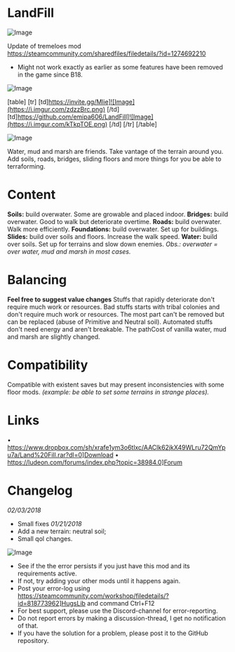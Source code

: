 # LandFill

![Image](https://i.imgur.com/WAEzk68.png)

Update of tremeloes mod
https://steamcommunity.com/sharedfiles/filedetails/?id=1274692210

- Might not work exactly as earlier as some features have been removed in the game since B18.

![Image](https://i.imgur.com/7Gzt3Rg.png)


[table]
	[tr]
		[td]https://invite.gg/Mlie]![Image](https://i.imgur.com/zdzzBrc.png)
[/td]
		[td]https://github.com/emipa606/LandFill]![Image](https://i.imgur.com/kTkpTOE.png)
[/td]
	[/tr]
[/table]
	
![Image](https://i.imgur.com/NOW7jU1.png)


Water, mud and marsh are friends. Take vantage of the terrain around you.
Add soils, roads, bridges, sliding floors and more things for you be able to terraforming.

# Content

**Soils:** build overwater. Some are growable and placed indoor.
**Bridges:** build overwater. Good to walk but deteriorate overtime.
**Roads:** build overwater. Walk more efficiently.
**Foundations:** build overwater. Set up for buildings.
**Slides:** build over soils and floors. Increase the walk speed.
**Water:** build over soils. Set up for terrains and slow down enemies.
*Obs.: overwater = over water, mud and marsh in most cases.*

# Balancing

**Feel free to suggest value changes**
Stuffs that rapidly deteriorate don&apos;t require much work or resources.
Bad stuffs starts with tribal colonies and don&apos;t require much work or resources.
The most part can&apos;t be removed but can be replaced (abuse of Primitive and Neutral soil).
Automated stuffs don&apos;t need energy and aren&apos;t breakable.
The pathCost of vanilla water, mud and marsh are slightly changed.

# Compatibility

Compatible with existent saves but may present inconsistencies with some floor mods.
*(example: be able to set some terrains in strange places).*

# Links

 • https://www.dropbox.com/sh/xrafe1ym3o6tlxc/AAClk62jkX49WLru72QmYpu7a/Land%20Fill.rar?dl=0]Download
 • https://ludeon.com/forums/index.php?topic=38984.0]Forum

# Changelog

*02/03/2018*
   - Small fixes
*01/21/2018*
   - Add a new terrain: neutral soil;
   - Small qol changes.


![Image](https://i.imgur.com/Rs6T6cr.png)



-  See if the the error persists if you just have this mod and its requirements active.
-  If not, try adding your other mods until it happens again.
-  Post your error-log using https://steamcommunity.com/workshop/filedetails/?id=818773962]HugsLib and command Ctrl+F12
-  For best support, please use the Discord-channel for error-reporting.
-  Do not report errors by making a discussion-thread, I get no notification of that.
-  If you have the solution for a problem, please post it to the GitHub repository.




